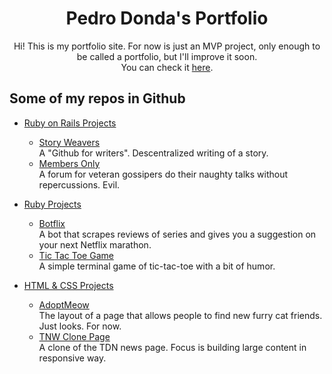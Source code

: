 
<p align="center">

  <h1 align="center">Pedro Donda's Portfolio</h1>

  <p align="center">
    Hi! This is my portfolio site. For now is just an MVP project, only enough to be called a portfolio, but I'll improve it soon.
    <br>
    You can check it <a href="https://pedro-donda-portfolio.herokuapp.com/">here</a>.
  </p>
</p>



## Some of my repos in Github

* [Ruby on Rails Projects](#ror-projects)
  * [Story Weavers](https://github.com/phfdonda/story-weavers)<br>
    A "Github for writers". Descentralized writing of a story.
  * [Members Only](https://github.com/phfdonda/members-only)<br>
    A forum for veteran gossipers do their naughty talks without repercussions. Evil.

* [Ruby Projects](#ruby-projects)
  * [Botflix](https://github.com/phfdonda/Capstone_Ruby_Scraper_Bot) <br>
    A bot that scrapes reviews of series and gives you a suggestion on your next Netflix marathon.
  * [Tic Tac Toe Game](https://github.com/phfdonda/tic-tac-toe)<br>
    A simple terminal game of tic-tac-toe with a bit of humor.

* [HTML & CSS Projects](#front-end-projects)
  * [AdoptMeow](https://github.com/phfdonda/Capstone_HTML-CSS_Directory_of_Schools)<br>
    The layout of a page that allows people to find new furry cat friends. Just looks. For now.
  * [TNW Clone Page](https://github.com/phfdonda/Building-with-Responsive-Design)<br>
    A clone of the TDN news page. Focus is building large content in responsive way.